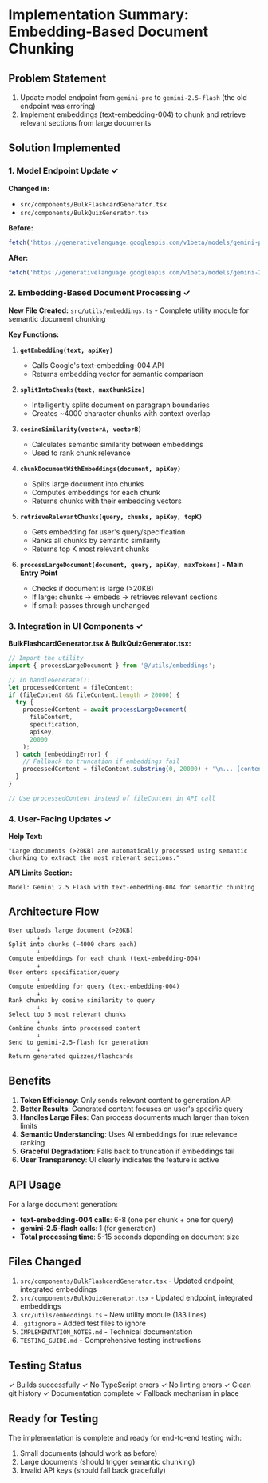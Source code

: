 # Implementation Summary: Embedding-Based Document Chunking

## Problem Statement
1. Update model endpoint from `gemini-pro` to `gemini-2.5-flash` (the old endpoint was erroring)
2. Implement embeddings (text-embedding-004) to chunk and retrieve relevant sections from large documents

## Solution Implemented

### 1. Model Endpoint Update ✓
**Changed in:**
- `src/components/BulkFlashcardGenerator.tsx`
- `src/components/BulkQuizGenerator.tsx`

**Before:**
```typescript
fetch('https://generativelanguage.googleapis.com/v1beta/models/gemini-pro:generateContent?key=' + apiKey)
```

**After:**
```typescript
fetch('https://generativelanguage.googleapis.com/v1beta/models/gemini-2.5-flash:generateContent?key=' + apiKey)
```

### 2. Embedding-Based Document Processing ✓

**New File Created:**
`src/utils/embeddings.ts` - Complete utility module for semantic document chunking

**Key Functions:**

1. **`getEmbedding(text, apiKey)`**
   - Calls Google's text-embedding-004 API
   - Returns embedding vector for semantic comparison

2. **`splitIntoChunks(text, maxChunkSize)`**
   - Intelligently splits document on paragraph boundaries
   - Creates ~4000 character chunks with context overlap

3. **`cosineSimilarity(vectorA, vectorB)`**
   - Calculates semantic similarity between embeddings
   - Used to rank chunk relevance

4. **`chunkDocumentWithEmbeddings(document, apiKey)`**
   - Splits large document into chunks
   - Computes embeddings for each chunk
   - Returns chunks with their embedding vectors

5. **`retrieveRelevantChunks(query, chunks, apiKey, topK)`**
   - Gets embedding for user's query/specification
   - Ranks all chunks by semantic similarity
   - Returns top K most relevant chunks

6. **`processLargeDocument(document, query, apiKey, maxTokens)` - Main Entry Point**
   - Checks if document is large (>20KB)
   - If large: chunks → embeds → retrieves relevant sections
   - If small: passes through unchanged

### 3. Integration in UI Components ✓

**BulkFlashcardGenerator.tsx & BulkQuizGenerator.tsx:**

```typescript
// Import the utility
import { processLargeDocument } from '@/utils/embeddings';

// In handleGenerate():
let processedContent = fileContent;
if (fileContent && fileContent.length > 20000) {
  try {
    processedContent = await processLargeDocument(
      fileContent,
      specification,
      apiKey,
      20000
    );
  } catch (embeddingError) {
    // Fallback to truncation if embeddings fail
    processedContent = fileContent.substring(0, 20000) + '\n... [content truncated]';
  }
}

// Use processedContent instead of fileContent in API call
```

### 4. User-Facing Updates ✓

**Help Text:**
```
"Large documents (>20KB) are automatically processed using semantic 
chunking to extract the most relevant sections."
```

**API Limits Section:**
```
Model: Gemini 2.5 Flash with text-embedding-004 for semantic chunking
```

## Architecture Flow

```
User uploads large document (>20KB)
        ↓
Split into chunks (~4000 chars each)
        ↓
Compute embeddings for each chunk (text-embedding-004)
        ↓
User enters specification/query
        ↓
Compute embedding for query (text-embedding-004)
        ↓
Rank chunks by cosine similarity to query
        ↓
Select top 5 most relevant chunks
        ↓
Combine chunks into processed content
        ↓
Send to gemini-2.5-flash for generation
        ↓
Return generated quizzes/flashcards
```

## Benefits

1. **Token Efficiency**: Only sends relevant content to generation API
2. **Better Results**: Generated content focuses on user's specific query
3. **Handles Large Files**: Can process documents much larger than token limits
4. **Semantic Understanding**: Uses AI embeddings for true relevance ranking
5. **Graceful Degradation**: Falls back to truncation if embeddings fail
6. **User Transparency**: UI clearly indicates the feature is active

## API Usage

For a large document generation:
- **text-embedding-004 calls**: 6-8 (one per chunk + one for query)
- **gemini-2.5-flash calls**: 1 (for generation)
- **Total processing time**: 5-15 seconds depending on document size

## Files Changed

1. `src/components/BulkFlashcardGenerator.tsx` - Updated endpoint, integrated embeddings
2. `src/components/BulkQuizGenerator.tsx` - Updated endpoint, integrated embeddings
3. `src/utils/embeddings.ts` - New utility module (183 lines)
4. `.gitignore` - Added test files to ignore
5. `IMPLEMENTATION_NOTES.md` - Technical documentation
6. `TESTING_GUIDE.md` - Comprehensive testing instructions

## Testing Status

✓ Builds successfully
✓ No TypeScript errors
✓ No linting errors
✓ Clean git history
✓ Documentation complete
✓ Fallback mechanism in place

## Ready for Testing

The implementation is complete and ready for end-to-end testing with:
1. Small documents (should work as before)
2. Large documents (should trigger semantic chunking)
3. Invalid API keys (should fall back gracefully)
